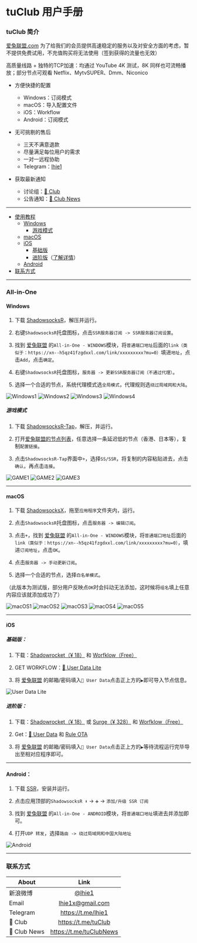 # tuClub 用户手册

### tuClub 简介

[爱兔联盟.com](https://xn--h5qz41fzgdxxl.com) 为了给我们的会员提供高速稳定的服务以及对安全方面的考虑，暂不提供免费试用，不充值购买将无法使用（签到获得的流量也无效）

高质量线路 + 独特的TCP加速：均通过 YouTube 4K 测试，8K 同样也可流畅播放；部分节点可观看 Netflix、MytvSUPER、Dmm、Niconico

* 方便快捷的配置
	* Windows：订阅模式
	* macOS：导入配置文件
	* iOS：Workflow
	* Android：订阅模式

* 无可挑剔的售后
	* 三天不满意退款
	* 尽量满足每位用户的需求
	* 一对一远程协助
	* Telegram：[lhie1](https://t.me/lhie1)

* 获取最新通知
	* 讨论组：[🐰 Club](https://t.me/tuClub)
	* 公告通知：[🐰 Club News](https://t.me/tuClubNews)

---

* [使用教程](#all-in-one)
    * [Windows](#windows)
    	* [游戏模式](#游戏模式)
    * [macOS](#macos)
    * [iOS](#ios)
    	* [基础版](#基础版)
    	* [进阶版](#进阶版)（[了解详情](https://github.com/lhie1/Surge/blob/master/README.md)）
    * [Android](#android)
* [联系方式](#联系方式)

---

### All-in-One
#### Windows

1. 下载 [ShadowsocksR](https://xn--h5qz41fzgdxxl.com/ssr-download/ssr-win.7z)，解压并运行。

2. 右键`ShadowsocksR`托盘图标，点击`SSR服务器订阅 -> SSR服务器订阅设置`。

3. 找到 [爱兔联盟](https://xn--h5qz41fzgdxxl.com/user) 的`All-in-One - WINDOWS`模块，将`普通端口地址`后面的`link（类似于：https://xn--h5qz41fzgdxxl.com/link/xxxxxxxxx?mu=0）`填进`地址`，点击`Add`，点击`确定`。

4. 右键`ShadowsocksR`托盘图标，`服务器 -> 更新SSR服务器订阅（不通过代理）`。

5. 选择一个合适的节点，系统代理模式选`全局模式`，代理规则选`绕过局域网和大陆`。

![Windows1](https://raw.githubusercontent.com/lhie1/tuClub/master/images/Windows1.png)
![Windows2](https://raw.githubusercontent.com/lhie1/tuClub/master/images/Windows2.jpeg)
![Windows3](https://raw.githubusercontent.com/lhie1/tuClub/master/images/Windows3.jpg)
![Windows4](https://raw.githubusercontent.com/lhie1/tuClub/master/images/Windows4.png)

##### 游戏模式

1. 下载 [ShadowsocksR-Tap](https://xn--h5qz41fzgdxxl.com/ssr-download/ssr-tap.zip)，解压，并运行。

2. 打开[爱兔联盟的节点列表](https://xn--h5qz41fzgdxxl.com.com/user/node)，任意选择一条延迟低的节点（香港、日本等），复制`配置链接`。

3. 点击`ShadowsocksR-Tap`界面中`+`，选择`SS/SSR`，将复制的内容粘贴进去，点击`确认`，再点击`连接`。

![GAME1](https://raw.githubusercontent.com/lhie1/tuClub/master/images/GAME1.png)
![GAME2](https://raw.githubusercontent.com/lhie1/tuClub/master/images/GAME2.png)
![GAME3](https://raw.githubusercontent.com/lhie1/tuClub/master/images/GAME3.png)

---

#### macOS

1. 下载 [ShadowsocksX](https://xn--h5qz41fzgdxxl.com/ssr-download/ssr-mac.dmg)，拖至`应用程序`文件夹内，运行。

2. 点击`ShadowsocksR`托盘图标，点击`服务器 -> 编辑订阅`。

3. 点击`+`，找到 [爱兔联盟](https://xn--h5qz41fzgdxxl.com/user) 的`All-in-One - WINDOWS`模块，将`普通端口地址`后面的`link（类似于：https://xn--h5qz41fzgdxxl.com/link/xxxxxxxxx?mu=0）`，填进`订阅地址`，点击`OK`。

4. 点击`服务器 -> 手动更新订阅`。

5. 选择一个合适的节点，选择`白名单模式`。

（此版本为测试版，部分用户反映点`OK`时会抖动无法添加，这时候将`组名`填上任意内容应该就添加成功了）

![macOS1](https://raw.githubusercontent.com/lhie1/tuClub/master/images/macOS1.jpeg)
![macOS2](https://raw.githubusercontent.com/lhie1/tuClub/master/images/macOS2.jpeg)
![macOS3](https://raw.githubusercontent.com/lhie1/tuClub/master/images/macOS3.jpeg)
![macOS4](https://raw.githubusercontent.com/lhie1/tuClub/master/images/macOS4.jpeg)
![macOS5](https://raw.githubusercontent.com/lhie1/tuClub/master/images/macOS5.jpeg)

---

#### iOS

##### 基础版：

1. 下载：[Shadowrocket（¥ 18）](https://appsto.re/cn/UDjM3.i) 和 [Worfklow（Free）](https://appsto.re/cn/2IzJ2.i) 

2. GET WORKFLOW：[🐰 User Data Lite](https://workflow.is/workflows/fbb3d2e88aee47ea912c40b0e39c9bd0)

3. 将 [爱兔联盟](https://xn--h5qz41fzgdxxl.com/user) 的邮箱/密码填入`🐰 User Data`点击正上方的`▶️`即可导入节点信息。

![User Data Lite](https://raw.githubusercontent.com/lhie1/tuClub/master/images/User_Data_Lite.JPG)

##### 进阶版：

1. 下载：[Shadowrocket（¥ 18）](https://appsto.re/cn/UDjM3.i) 或 [Surge（¥ 328）](https://appsto.re/cn/D0Q_9.i) 和 [Worfklow（Free）](https://appsto.re/cn/2IzJ2.i) 

2. Get：[🐰 User Data](https://workflow.is/workflows/7e447e7cee6948d4b711961a7dfe4380) 和 [Rule OTA](https://workflow.is/workflows/74cff5a0aea14f78acccab2d135e73fe)

3. 将 [爱兔联盟](https://xn--h5qz41fzgdxxl.com/user) 的邮箱/密码填入`🐰 User Data`点击正上方的`▶️`等待流程运行完毕导出至相对应程序即可。

---

#### Android：

1. 下载 [SSR](https://xn--h5qz41fzgdxxl.com/ssr-download/ssr-android.apk)，安装并运行。

2. 点击应用顶部的`ShadowsocksR ⬇️` -> `➕` -> `添加/升级 SSR 订阅`

3. 找到 [爱兔联盟](https://xn--h5qz41fzgdxxl.com/user) 的`All-in-One - ANDROID`模块，将`普通端口地址`填进去并添加即可。

4. 打开`UDP 转发`，选择`路由 -> 绕过局域网和中国大陆地址`

![Android](https://raw.githubusercontent.com/lhie1/tuClub/master/images/Android.jpeg)

---

### 联系方式

About | Link |
---------|:---------:
新浪微博 | [@lhie1](http://www.weibo.com/1748625493)
Email| lhie1x@gmail.com
Telegram| https://t.me/lhie1
🐰 Club| https://t.me/tuClub
🐰 Club News| https://t.me/tuClubNews


